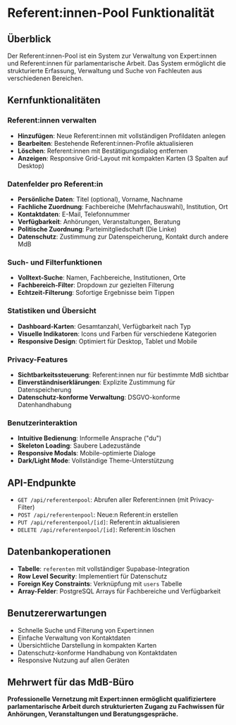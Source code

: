 # Referent:innen-Pool Funktionalität

## Überblick
Der Referent:innen-Pool ist ein System zur Verwaltung von Expert:innen und Referent:innen für parlamentarische Arbeit. Das System ermöglicht die strukturierte Erfassung, Verwaltung und Suche von Fachleuten aus verschiedenen Bereichen.

## Kernfunktionalitäten

### Referent:innen verwalten
- **Hinzufügen**: Neue Referent:innen mit vollständigen Profildaten anlegen
- **Bearbeiten**: Bestehende Referent:innen-Profile aktualisieren
- **Löschen**: Referent:innen mit Bestätigungsdialog entfernen
- **Anzeigen**: Responsive Grid-Layout mit kompakten Karten (3 Spalten auf Desktop)

### Datenfelder pro Referent:in
- **Persönliche Daten**: Titel (optional), Vorname, Nachname
- **Fachliche Zuordnung**: Fachbereiche (Mehrfachauswahl), Institution, Ort
- **Kontaktdaten**: E-Mail, Telefonnummer
- **Verfügbarkeit**: Anhörungen, Veranstaltungen, Beratung
- **Politische Zuordnung**: Parteimitgliedschaft (Die Linke)
- **Datenschutz**: Zustimmung zur Datenspeicherung, Kontakt durch andere MdB

### Such- und Filterfunktionen
- **Volltext-Suche**: Namen, Fachbereiche, Institutionen, Orte
- **Fachbereich-Filter**: Dropdown zur gezielten Filterung
- **Echtzeit-Filterung**: Sofortige Ergebnisse beim Tippen

### Statistiken und Übersicht
- **Dashboard-Karten**: Gesamtanzahl, Verfügbarkeit nach Typ
- **Visuelle Indikatoren**: Icons und Farben für verschiedene Kategorien
- **Responsive Design**: Optimiert für Desktop, Tablet und Mobile

### Privacy-Features
- **Sichtbarkeitssteuerung**: Referent:innen nur für bestimmte MdB sichtbar
- **Einverständniserklärungen**: Explizite Zustimmung für Datenspeicherung
- **Datenschutz-konforme Verwaltung**: DSGVO-konforme Datenhandhabung

### Benutzerinteraktion
- **Intuitive Bedienung**: Informelle Ansprache ("du")
- **Skeleton Loading**: Saubere Ladezustände
- **Responsive Modals**: Mobile-optimierte Dialoge
- **Dark/Light Mode**: Vollständige Theme-Unterstützung

## API-Endpunkte
- `GET /api/referentenpool`: Abrufen aller Referent:innen (mit Privacy-Filter)
- `POST /api/referentenpool`: Neue:n Referent:in erstellen
- `PUT /api/referentenpool/[id]`: Referent:in aktualisieren
- `DELETE /api/referentenpool/[id]`: Referent:in löschen

## Datenbankoperationen
- **Tabelle**: `referenten` mit vollständiger Supabase-Integration
- **Row Level Security**: Implementiert für Datenschutz
- **Foreign Key Constraints**: Verknüpfung mit `users` Tabelle
- **Array-Felder**: PostgreSQL Arrays für Fachbereiche und Verfügbarkeit

## Benutzererwartungen
- Schnelle Suche und Filterung von Expert:innen
- Einfache Verwaltung von Kontaktdaten
- Übersichtliche Darstellung in kompakten Karten
- Datenschutz-konforme Handhabung von Kontaktdaten
- Responsive Nutzung auf allen Geräten

## Mehrwert für das MdB-Büro
**Professionelle Vernetzung mit Expert:innen ermöglicht qualifiziertere parlamentarische Arbeit durch strukturierten Zugang zu Fachwissen für Anhörungen, Veranstaltungen und Beratungsgespräche.** 